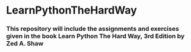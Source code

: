 # LearnPythonTheHardWay

### This repository will include the assignments and exercises given in the book Learn Python The Hard Way, 3rd Edition by Zed A. Shaw
